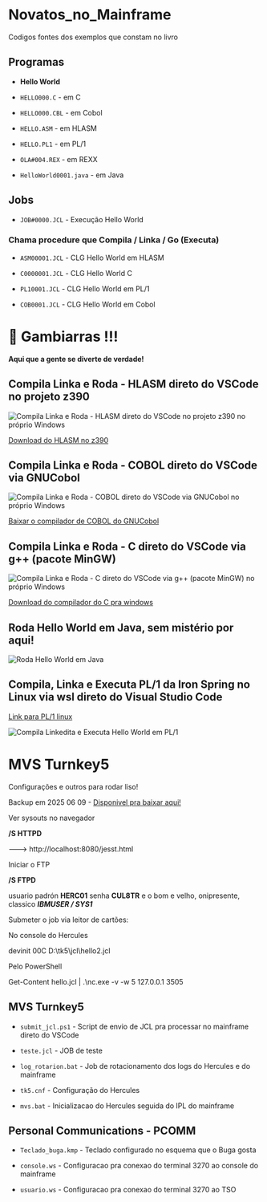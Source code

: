 
# Novatos_no_Mainframe

  

Codigos fontes dos exemplos que constam no livro

  

## Programas

-  **Hello World**

-  `HELLO000.C` - em C

-  `HELLO000.CBL` - em Cobol

-  `HELLO.ASM` - em HLASM

-  `HELLO.PL1` - em PL/1

-  `OLA#004.REX` - em REXX

-  `HelloWorld0001.java` - em Java

  

## Jobs

-  `JOB#0000.JCL` - Execução Hello World

  

### Chama procedure que Compila / Linka / Go (Executa)

-  `ASM00001.JCL` - CLG Hello World em HLASM

-  `C0000001.JCL` - CLG Hello World C

-  `PL10001.JCL` - CLG Hello World em PL/1

-  `COB0001.JCL` - CLG Hello World em Cobol

  
# 🚀 Gambiarras !!!

**Aqui que a gente se diverte de verdade!**
  
## Compila Linka e Roda - HLASM direto do VSCode no projeto z390

![Compila Linka e Roda - HLASM direto do VSCode no projeto z390 no próprio Windows](images/CLG_HLASM_z390.png)

[Download do HLASM no z390](https://drive.google.com/file/d/1RC4Hs_y8hV1DMKUTdsrWN6hlNtPU6StQ/view?usp=sharing)


## Compila Linka e Roda - COBOL direto do VSCode via GNUCobol 

![Compila Linka e Roda - COBOL direto do VSCode via GNUCobol no próprio Windows](images/CLG_COBOL_gnucobol.png)

[Baixar o compilador de COBOL do GNUCobol](https://drive.google.com/file/d/1RyDimhJLzOla-AfJINEEu1lOQN11tkHD/view?usp=sharing)

## Compila Linka e Roda - C direto do VSCode via g++ (pacote MinGW)

![Compila Linka e Roda - C direto do VSCode via g++ (pacote MinGW) no próprio Windows](images/CLG_C_g++.png)

[Download do compilador do C pra windows](https://drive.google.com/file/d/1yBzWWahqSrVWmOChfMMO61DdqNWvtf1y/view?usp=sharing)


## Roda Hello World em Java, sem mistério por aqui!
![Roda Hello World em Java](images/Java_execution.png)


## Compila, Linka e Executa PL/1 da Iron Spring no Linux via wsl direto do Visual Studio Code

[Link para PL/1 linux](https://drive.google.com/file/d/16uHQIxB6M_a9jkcJuXE83Jufh_kmQbdS/view?usp=sharing)

![Compila Linkedita e Executa Hello World em PL/1](images/CLG_PLI_IronSpring.png)



# MVS Turnkey5

Configurações e outros para rodar liso!

Backup em 2025 06 09 - [Disponivel pra baixar aqui!](https://drive.google.com/file/d/1Mvn50lmq-omf4xFop_FVB3suvKAu1oqF/view?usp=sharing)

  
Ver sysouts no navegador

**/S HTTPD**

---> http://localhost:8080/jesst.html

  

Iniciar o FTP

**/S FTPD**

  

usuario padrón **HERC01** senha **CUL8TR** e o bom e velho, onipresente, classico ***IBMUSER / SYS1***

  

Submeter o job via leitor de cartões:

No console do Hercules

devinit 00C D:\tk5\jcl\hello2.jcl

  

Pelo PowerShell

Get-Content hello.jcl | .\nc.exe -v -w 5 127.0.0.1 3505

  
  

## MVS Turnkey5

-  `submit_jcl.ps1` - Script de envio de JCL pra processar no mainframe direto do VSCode

-  `teste.jcl` - JOB de teste

-  `log_rotarion.bat` - Job de rotacionamento dos logs do Hercules e do mainframe

-  `tk5.cnf` - Configuração do Hercules 

-  `mvs.bat` - Inicializacao do Hercules seguida do IPL do mainframe
  

## Personal Communications - PCOMM

-  `Teclado_buga.kmp` - Teclado configurado no esquema que o Buga gosta

-  `console.ws` - Configuracao pra conexao do terminal 3270 ao console do mainframe

-  `usuario.ws` - Configuracao pra conexao do terminal 3270 ao TSO